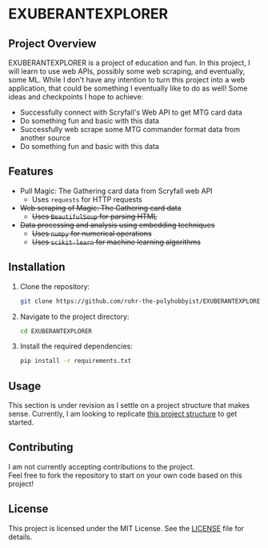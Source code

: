 # EXUBERANTEXPLORER

## Project Overview

EXUBERANTEXPLORER is a project of education and fun. In this project, I will learn to use web APIs, possibly some web scraping, and eventually, some ML. While I don't have any intention to turn this project into a web application, that could be something I eventually like to do as well! Some ideas and checkpoints I hope to achieve:  
  
- Successfully connect with Scryfall's Web API to get MTG card data  
- Do something fun and basic with this data  
- Successfully web scrape some MTG commander format data from another source  
- Do something fun and basic with this data

## Features

- Pull Magic: The Gathering card data from Scryfall web API
  - Uses `requests` for HTTP requests
- ~~Web scraping of Magic: The Gathering card data~~
  - ~~Uses `BeautifulSoup` for parsing HTML~~
- ~~Data processing and analysis using embedding techniques~~
  - ~~Uses `numpy` for numerical operations~~
  - ~~Uses `scikit-learn` for machine learning algorithms~~

## Installation

1. Clone the repository:

    ```bash
    git clone https://github.com/rohr-the-polyhobbyist/EXUBERANTEXPLORER.git
    ```

2. Navigate to the project directory:

    ```bash
    cd EXUBERANTEXPLORER
    ```

3. Install the required dependencies:

    ```bash
    pip install -r requirements.txt
    ```

## Usage

This section is under revision as I settle on a project structure that makes sense. Currently, I am looking to replicate [this project structure](https://gist.github.com/ericmjl/27e50331f24db3e8f957d1fe7bbbe510?permalink_comment_id=5031342) to get started.  

## Contributing

I am not currently accepting contributions to the project.  
Feel free to fork the repository to start on your own code based on this project!  

## License

This project is licensed under the MIT License. See the [LICENSE](LICENSE) file for details.

